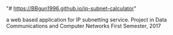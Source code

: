 "# https://BBgun1996.github.io/ip-subnet-calculator" 

a web based application for IP subnetting service. Project in Data Communications and Computer Networks First Semester, 2017
